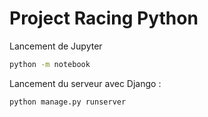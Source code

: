 # Project Racing Python

Lancement de Jupyter

```bash
python -m notebook    
```

Lancement du serveur avec Django :

```bash
python manage.py runserver
```